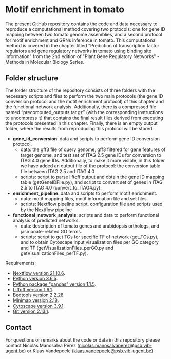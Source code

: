 # Motif enrichment in tomato

The present GitHub repository contains the code and data necessary to reproduce a computational method covering two protocols: one for gene ID mapping between two tomato genome assemblies, and a second protocol for motif enrichment and GRNs inference in tomato. This computational method is covered in the chapter titled "Prediction of transcription factor regulators and gene regulatory networks in tomato using binding site information" from the 2nd edition of "Plant Gene Regulatory Networks" - Methods in Molecular Biology Series.

## **Folder structure**

The folder structure of the repository consists of three folders with the necessary scripts and files to perform the two main protocols (the gene ID conversion protocol and the motif enrichment protocol) of this chapter and the functional network analysis. Additionally, there is a compressed file named “precomputed_outputs.tar.gz” (with the corresponding instructions to uncompress it) that contains the final result files derived from executing the protocols presented in this chapter. Finally, there is an empty output folder, where the results from reproducing this protocol will be stored.

* **gene_id_conversion**: data and scripts to perform gene ID conversion protocol.
  - data: the gff3 file of query genome, gff3 filtered for gene features of target genome, and test set of ITAG 2.5 gene IDs for conversion to ITAG 4.0 gene IDs. Additionally, to make it more visible, in this folder we have added an output file of the protocol: the conversion table file between ITAG 2.5 and ITAG 4.0
  - scripts: script to parse liftoff output and obtain the gene ID mapping table (getGeneIDFile.py), and script to convert set of genes in ITAG 2.5 to ITAG 4.0 (convert_to_ITAG4.py).
* **enrichment_pipeline**: data and scripts to perform motif enrichment.
  - data: motif mapping files, motif information file and set files.
  - scripts: Nextflow pipeline script, configuration file and scripts used by the Nextflow pipeline
* **functional_network_analysis**: scripts and data to perform functional analysis of predicted networks.
  - data: description of tomato genes and arabidopsis orthologs, and jasmonate-related GO terms.
  - scripts: script to get TGs for specific TF of network (get_TGs.py), and to obtain Cytoscape input visualization files per GO category and TF (getVisualizationFiles_perGO.py and getVisualizationFiles_perTF.py).

Requirements:

* [Nextflow version 21.10.6](https://www.nextflow.io/).
* [Python version 3.6.5](https://www.python.org/downloads/release/python-365/).
* [Python package “pandas” version 1.1.5](https://pypi.org/project/pandas/1.1.5/).
* [Liftoff version 1.6.1](https://github.com/agshumate/Liftoff).
* [Bedtools version 2.2.28](https://bedtools.readthedocs.io/en/latest/content/history.html#version-2-28-0-23-mar-2019).
* [Minimap version 2.18](https://github.com/lh3/minimap2/releases/tag/v2.18).
* [Cytoscape version 3.9.1](https://cytoscape.org/download.html).
* [Git version 2.13.1](https://github.com/git-guides/install-git).

## **Contact**

For questions or remarks about the code or data in this repository please contact Nicolás Manosalva Pérez (nicolas.manosalvaperez@psb.vib-ugent.be) or Klaas Vandepoele (klaas.vandepoele@psb.vib-ugent.be)
